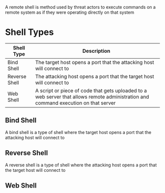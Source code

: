 A remote shell is method used by threat actors to execute commands on a remote system as if they were operating directly on that system

# Shell Types

| Shell Type | Description |
| --- | --- |
| Bind Shell | The target host opens a port that the attacking host will connect to |
| Reverse Shell | The attacking host opens a port that the target host will connect to |
| Web Shell | A script or piece of code that gets uploaded to a web server that allows remote administration and command execution on that server |

## Bind Shell

A bind shell is a type of shell where the target host opens a port that the attacking host will connect to

## Reverse Shell

A reverse shell is a type of shell where the attacking host opens a port that the target host will connect to

## Web Shell
